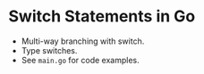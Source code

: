 # Switch Statements in Go

- Multi-way branching with switch.
- Type switches.
- See `main.go` for code examples.
